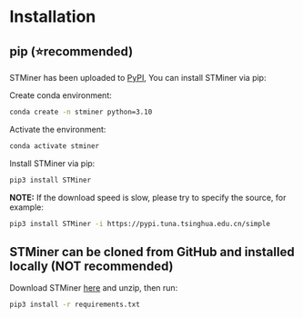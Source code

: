 # Installation

## pip (⭐recommended)
STMiner has been uploaded to [PyPI](https://pypi.org/project/STMiner), You can install STMiner via pip:

Create conda environment:
```bash
conda create -n stminer python=3.10
```

Activate the environment:
```bash
conda activate stminer
```

Install STMiner via pip:
```bash
pip3 install STMiner
```
**NOTE:** If the download speed is slow, please try to specify the source, for example:
```bash
pip3 install STMiner -i https://pypi.tuna.tsinghua.edu.cn/simple
```

## STMiner can be cloned from GitHub and installed locally (NOT recommended)
Download STMiner [here](https://github.com/xjtu-omics/STMiner.git) and unzip, then run:

```bash
pip3 install -r requirements.txt
```
